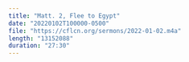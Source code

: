 ```yaml
---
title: "Matt. 2, Flee to Egypt"
date: "20220102T100000-0500"
file: "https://cflcn.org/sermons/2022-01-02.m4a"
length: "13152088"
duration: "27:30"
---
```

